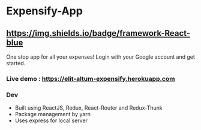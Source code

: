 # Expensify-App
https://img.shields.io/badge/framework-React-blue
--
One stop app for all your expenses!
Login with your Google account and get started.

### Live demo : https://elit-altum-expensify.herokuapp.com

### Dev
- Built using ReactJS, Redux, React-Router and Redux-Thunk
- Package management by yarn
- Uses express for local server


